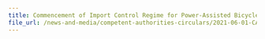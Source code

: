 ```yaml
---
title: Commencement of Import Control Regime for Power-Assisted Bicycles (PABs) and Motorised Personal Mobility Devices (PMDs)
file_url: /news-and-media/competent-authorities-circulars/2021-06-01-CA.pdf
---
```

